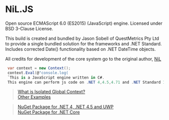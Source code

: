 
NiL.JS
======
    
Open source ECMAScript 6.0 (ES2015) (JavaScript) engine.
Licensed under BSD 3-Clause License.

This build is created and bundled by Jason Sobell of QuestMetrics Pty Ltd to provide a single bundled solution for the frameworks and .NET Standard.
Includes corrected Date() functionality based on .NET DateTime objects.

All credits for development of the core system go to the original author, [NiL](https://github.com/nilproject/)


```C#
 var context = new Context(); 
 context.Eval(@"console.log( 
 `This is a JavaScript engine written in C#. 
 This engine can perform js code on .NET 4,4.5,4.71 and .NET Standard 1.3+`)"); 
 ```
> [What is Isolated Global Context?](https://github.com/nilproject/NiL.JS/blob/version-2.5/Examples/7.%20Few%20words%20about%20Global%20Context/What%20it%20is.cs)  
> [Other Examples](https://github.com/nilproject/NiL.JS/tree/version-2.5/Examples)  

> [NuGet Package for .NET 4, .NET 4.5 and UWP](https://www.nuget.org/packages/NiL.JS)  
> [NuGet Package for .NET Core](https://www.nuget.org/packages/NiL.JS.NetCore/)  
